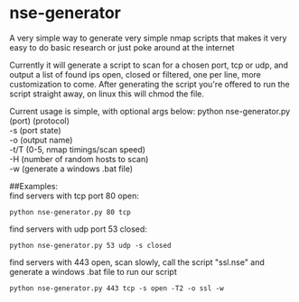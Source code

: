 nse-generator
=====================

A very simple way to generate very simple nmap scripts that makes it very easy to do basic research or just poke around at the internet

Currently it will generate a script to scan for a chosen port, tcp or udp, and output a list of found ips open, closed or filtered, one per line, more customization to come. After generating the script you're offered to run the script straight away, on linux this will chmod the file.

Current usage is simple, with optional args below: python nse-generator.py (port) (protocol)  
-s (port state)  
-o (output name)  
-t/T (0-5, nmap timings/scan speed)  
-H (number of random hosts to scan)  
-w (generate a windows .bat file)  
  
##Examples:  
find servers with tcp port 80 open:

```
python nse-generator.py 80 tcp  
```

find servers with udp port 53 closed:  

```
python nse-generator.py 53 udp -s closed  
```

find servers with 443 open, scan slowly, call the script "ssl.nse" and generate a windows .bat file to run our script 

```
python nse-generator.py 443 tcp -s open -T2 -o ssl -w
```
